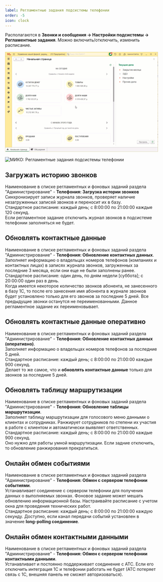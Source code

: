 ```yaml
---
label: Регламентные задания подсистемы телефонии
order: -5
icon: clock
---
```


Располагаются в **Звонки и сообщения -> Настройки подсистемы -> Регламентные задания**.
Можно включить/отключить, изменить расписание.

<img class="miko-shadow play-on-hover" 
    src="/assets/root-guides/reglam_zadan/rgzd_0.gif"
    alt="МИКО: Регламентные задания подсистемы телефонии"
/> 

<img class="miko-shadow img-zoomable"  
    src="/assets/root-guides/reglam_zadan/rgzd_0.png"
    data-original="/assets/root-guides/reglam_zadan/rgzd_0.png"
    srcset="/assets/root-guides/reglam_zadan/rgzd_0_prev.png 1x, /assets/root-guides/reglam_zadan/rgzd_0.png 2x" 
    alt="МИКО: Регламентные задания подсистемы телефонии"
/> 

## Загружать историю звонков
Наименование в списке регламентных и фоновых заданий раздела "Администрирование" - **Телефония: Загрузка истории звонков** <br>
Синхронизирует записи журнала звонков, проверяет наличие незагруженных записей звонков и переносит их в базу. <br>
Стандартное расписание: каждый день; с 8:00:00 по 21:00:00 каждые 120 секунд. <br>
Если регламентное задание отключить журнал звонков в подсистеме телефонии заполняться не будет.

## Обновлять контактные данные
Наименование в списке регламентных и фоновых заданий раздела "Администрирование" - **Телефония: Обновление контактных данных**. <br>
Заполняет информацию о владельцах номеров телефонов (компаниях и контактных лицах) в записях журнала звонков, загруженных за последние 3 месяца, если они еще не были заполнены ранее. <br>
Стандартное расписание: один день, по дням недели [суббота]; с 20:00:00 один раз в день. <br>
Когда имеется некоторое количество звонков абонента, не занесенного в базу 1С, то после его занесения имя абонента в журнале звонков будет установлено только для его звонков за последние 5 дней. Все предыдущие звонки останутся не переименованными. Данное регламентное задание их переименовывает.

## Обновлять контактные данные оперативно 
Наименование в списке регламентных и фоновых заданий раздела "Администрирование" - **Телефония: Обновление контактных данных (оперативно)**. <br>
Заполняет информацию о владельцах номеров телефонов за последние 5 дней. <br>
Стандартное расписание: каждый день; с 8:00:00 по 21:00:00 каждые 900 секунд. <br>
Делает то же самое, что и **обновлять контактные данные** только для звонков за последние 5 дней.

## Обновлять таблицу маршрутизации
Наименование в списке регламентных и фоновых заданий раздела "Администрирование" - **Телефония: Обновление таблицы маршрутизации**. <br>
Заполняет таблицу маршрутизации для голосового меню данными о клиентах и сотрудниках. Ранжирует сотрудников по степени их участия в работе с клиентом и автоматически выявляет ответственных. <br>
Стандартное расписание: каждый день; с 8:00:00 по 21:00:00 каждые 900 секунд. <br>
Оно нужно для работы умной маршрутизации. Если задние отключить, то обновление ранжирования прекратиться.

## Онлайн обмен событиями
Наименование в списке регламентных и фоновых заданий раздела "Администрирование" - **Телефония: Обмен с сервером телефонии событиями**. <br>
Устанавливает соединение с сервером телефонии для получения данных о выполняемых звонках. Фоновое задание может мешать обновлению информационной базы. Настраивайте расписание с учетом окна для проведения технических работ. <br>
Стандартное расписание: каждый день; с 8:00:00 по 21:00:00 каждую секунду.
Доступно, если канал передачи событий установлен в значение **long-polling соединение**.

## Онлайн обмен контактными данными
Наименование в списке регламентных и фоновых заданий раздела "Администрирование" - **Телефония: Обмен с сервером телефонии контактными данными**. <br>
Устанавливает и постоянно поддерживает соединение с АТС. 
Если его отключить интеграция 1С и телефонии работать не будет (АТС потеряет связь с 1С, внешняя панель не сможет авторизоваться).



